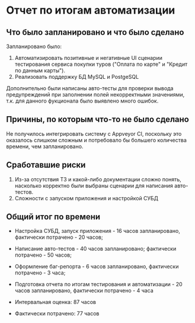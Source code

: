 # Отчет по итогам автоматизации
## Что было запланировано и что было сделано
Запланировано было:

1. Автоматизировать позитивные и негативные UI сценарии тестирования сервиса покупки туров ("Оплата по карте" и "Кредит по данным карты").
2. Реализовать поддержку БД MySQL и PostgeSQL

Дополнительно были написаны авто-тесты для проверки вывода предупреждений при заполнении полей некорректными значениями, т.к. для данного фукционала было выявлено много ошибок.

## Причины, по которым что-то не было сделано
Не получилось интегрировать систему с Appveyor CI, поскольку это оказалось слишком сложным и потребовало бы большего количества времени, чем запланировано.

## Сработавшие риски
1. Из-за отсутствия ТЗ и какой-либо документации сложно понять, насколько корректно были выбраны сценарии для написания авто-тестов. 
2. Сложности с запуском приложения и настройкой СУБД

## Общий итог по времени
* Настройка СУБД, запуск приложения - 16 часов запланировано, фактически потрачено - 20 часов;
* Написание авто-тестов - 40 часов запланировано; фактически потрачено - 50 часов;
* Оформление баг-репорта - 6 часов запланировано, фактически потрачено - 3 часа;
* Подготовка отчета по итогам тестирования и автоматизации  - 20 часов запланировано, фактически потрачено - 4 часа
  
* Интервальная оценка: 87 часов
* Фактически потрачено: 77 часов